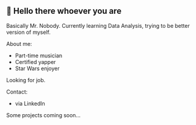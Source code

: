 ## 👋 Hello there whoever you are
Basically Mr. Nobody. Currently learning Data Analysis, trying to be better version of myself.

About me:
- Part-time musician 
- Certified yapper 
- Star Wars enjoyer 

Looking for job.

Contact:
- via LinkedIn
  
Some projects coming soon...
